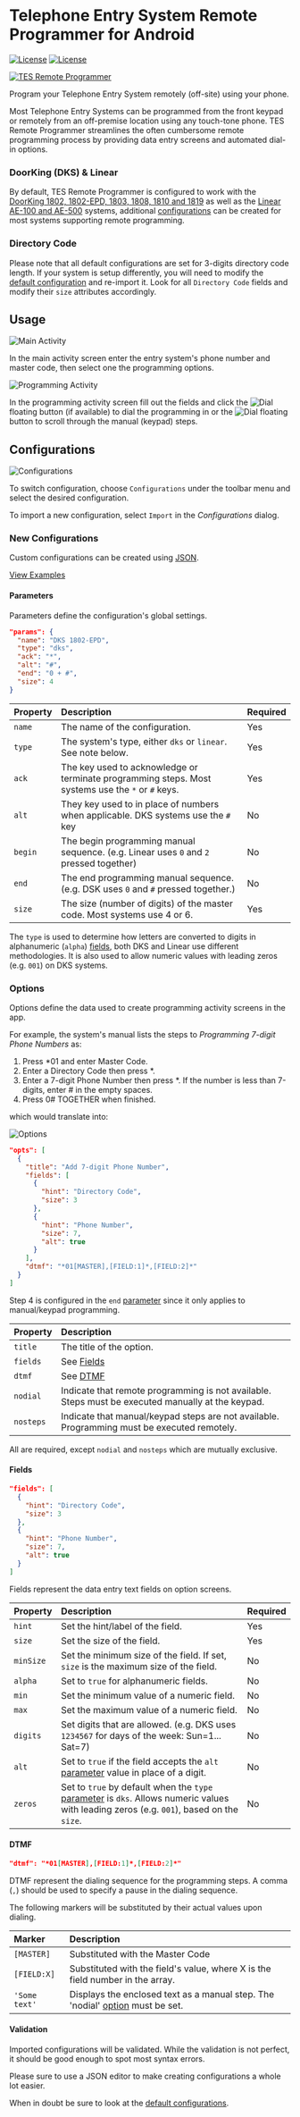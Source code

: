 # Telephone Entry System Remote Programmer for Android

[![License](https://img.shields.io/badge/license-Apache%20License%202.0-blue.svg)](https://opensource.org/licenses/Apache-2.0)
[![License](https://img.shields.io/badge/android-Privacy%20Policy-orange.svg)](http://thauv.in/apps-privacy)

[![TES Remote Programmer](images/github_graphic.png)](http://mobile.thauvin.net/android/)

Program your Telephone Entry System remotely (off-site) using your phone.

Most Telephone Entry Systems can be programmed from the front keypad or remotely from an off-premise location using any touch-tone phone. TES Remote Programmer streamlines the often cumbersome remote programming process by providing data entry screens and automated dial-in options.

### DoorKing (DKS) & Linear

By default, TES Remote Programmer is configured to work with the [DoorKing 1802, 1802-EPD, 1803, 1808, 1810 and 1819](http://www.doorking.com/telephone/) as well as the [Linear AE-100 and AE-500](http://www.linearproaccess.com/access-controls/telephone-entry-systems/) systems, additional [configurations](#configurations) can be created for most systems supporting remote programming.

### Directory Code

Please note that all default configurations are set for 3-digits directory code length. If your system is setup differently, you will need to modify the [default configuration](app/src/main/res/raw/) and re-import it. Look for all `Directory Code` fields and modify their `size` attributes accordingly.

## Usage

![Main Activity](images/screenshots/main_activity_framed_small.png)

In the main activity screen enter the entry system's phone number and master code, then select one the programming options.

![Programming Activity](images/screenshots/add_phone_number_framed_small.png)

In the programming activity screen fill out the fields and click the ![Dial](images/call_fab.png) floating button (if available) to dial the programming in or the ![Dial](images/dialpad_fab.png) floating button to scroll through the manual (keypad) steps.

## Configurations

![Configurations](images/screenshots/configurations_framed_small.png)

To switch configuration, choose `Configurations` under the toolbar menu and select the desired configuration.

To import a new configuration, select `Import` in the _Configurations_ dialog.

### New Configurations

Custom configurations can be created using [JSON](http://www.json.org/).

[View Examples](app/src/main/res/raw/)

#### Parameters

Parameters define the configuration's global settings.

```json
"params": {
  "name": "DKS 1802-EPD",
  "type": "dks",
  "ack": "*",
  "alt": "#",
  "end": "0 + #",
  "size": 4
}
```

| Property | Description                                                                                       | Required |
|:---------|:--------------------------------------------------------------------------------------------------|:---------|
|`name`    | The name of the configuration.                                                                    | Yes      |
|`type`    | The system's type, either `dks` or `linear`. See note below.                                      | Yes      |
|`ack`     | The key used to acknowledge or terminate programming steps. Most systems use the `*` or `#` keys. | Yes      |
|`alt`     | They key used to in place of numbers when applicable. DKS systems use the `#` key                 | No       |
|`begin`   | The begin programming manual sequence. (e.g. Linear uses `0` and `2` pressed together)            | No       |
|`end`     | The end programming manual sequence. (e.g. DSK uses `0` and `#` pressed together.)                | No       |
|`size`    | The size (number of digits) of the master code. Most systems use 4 or 6.                          | Yes      |

The `type` is used to determine how letters are converted to digits in alphanumeric (`alpha`) [fields](#fields), both DKS and Linear use different methodologies. It is also used to allow numeric values with leading zeros (e.g. `001`) on DKS systems.

### Options

Options define the data used to create programming activity screens in the app.

For example, the system's manual lists the steps to _Programming 7-digit Phone Numbers_ as:

1. Press *01 and enter Master Code.
2. Enter a Directory Code then press *.
3. Enter a 7-digit Phone Number then press *. If the number is less than 7-digits, enter # in the empty spaces.
4. Press 0# TOGETHER when finished.

which would translate into:

![Options](images/options_example.png)

```json
"opts": [
  {
    "title": "Add 7-digit Phone Number",
    "fields": [
      {
        "hint": "Directory Code",
        "size": 3
      },
      {
        "hint": "Phone Number",
        "size": 7,
        "alt": true
      }
    ],
    "dtmf": "*01[MASTER],[FIELD:1]*,[FIELD:2]*"
  }
]
```

Step 4 is configured in the `end` [parameter](#parameters) since it only applies to manual/keypad programming.

| Property | Description                                                                                       |
|:---------|:--------------------------------------------------------------------------------------------------|
|`title`   | The title of the option.                                                                          |
|`fields`  | See [Fields](#fields)                                                                             |
|`dtmf`    | See [DTMF](#dtmf)                                                                                 |
|`nodial`  | Indicate that remote programming is not available. Steps must be executed manually at the keypad. |
|`nosteps` | Indicate that manual/keypad steps are not available. Programming must be executed remotely.       |

All are required, except `nodial` and `nosteps` which are mutually exclusive.

#### Fields

```json
"fields": [
  {
    "hint": "Directory Code",
    "size": 3
  },
  {
    "hint": "Phone Number",
    "size": 7,
    "alt": true
  }
]
```

Fields represent the data entry text fields on option screens.

| Property | Description                                                                                                                                             | Required |
|:---------|:--------------------------------------------------------------------------------------------------------------------------------------------------------|:---------|
|`hint`    | Set the hint/label of the field.                                                                                                                        | Yes      |
|`size`    | Set the size of the field.                                                                                                                              | Yes      |
|`minSize` | Set the minimum size of the field. If set, `size` is the maximum size of the field.                                                                     | No       |
|`alpha`   | Set to `true` for alphanumeric fields.                                                                                                                  | No       |
|`min`     | Set the minimum value of a numeric field.                                                                                                               | No       |
|`max`     | Set the maximum value of a numeric field.                                                                                                               | No       |
|`digits`  | Set digits that are allowed. (e.g. DKS uses `1234567` for days of the week: Sun=1... Sat=7)                                                             | No       |
|`alt`     | Set to `true` if the field accepts the `alt` [parameter](#parameters) value in place of a digit.                                                        | No       |
|`zeros`   | Set to `true` by default when the `type` [parameter](#parameters) is `dks`. Allows numeric values with leading zeros (e.g. `001`), based on the `size`. | No       |


#### DTMF

```json
"dtmf": "*01[MASTER],[FIELD:1]*,[FIELD:2]*"
```

DTMF represent the dialing sequence for the programming steps. A comma (`,`) should be used to specify a pause in the dialing sequence.

The following markers will be substituted by their actual values upon dialing.

| Marker        | Description                                                                               |
|:--------------|:------------------------------------------------------------------------------------------|
|`[MASTER]`     | Substituted with the Master Code                                                          |
|`[FIELD:X]`    | Substituted with the field's value, where X is the field number in the array.             |
|`'Some text'`  | Displays the enclosed text as a manual step. The 'nodial' [option](#options) must be set. |

#### Validation

Imported configurations will be validated. While the validation is not perfect, it should be good enough to spot most syntax errors.

Please sure to use a JSON editor to make creating configurations a whole lot easier.

When in doubt be sure to look at the [default configurations](app/src/main/res/raw/).
